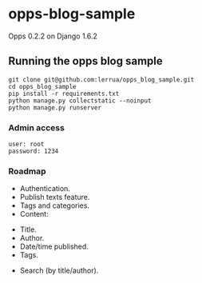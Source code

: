opps-blog-sample
=====================

Opps 0.2.2 on Django 1.6.2

## Running the opps blog sample
    
    git clone git@github.com:lerrua/opps_blog_sample.git
    cd opps_blog_sample
    pip install -r requirements.txt
    python manage.py collectstatic --noinput
    python manage.py runserver

### Admin access
    user: root
    password: 1234

### Roadmap
* Authentication.
* Publish texts feature. 
* Tags and categories.
* Content:
 - Title.
 - Author.
 - Date/time published.
 - Tags.
* Search (by title/author).
